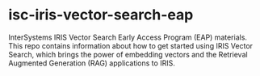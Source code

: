 # isc-iris-vector-search-eap
InterSystems IRIS Vector Search Early Access Program (EAP) materials. This repo contains information about how to get started using IRIS Vector Search, which brings the power of embedding vectors and the Retrieval Augmented Generation (RAG) applications to IRIS.
